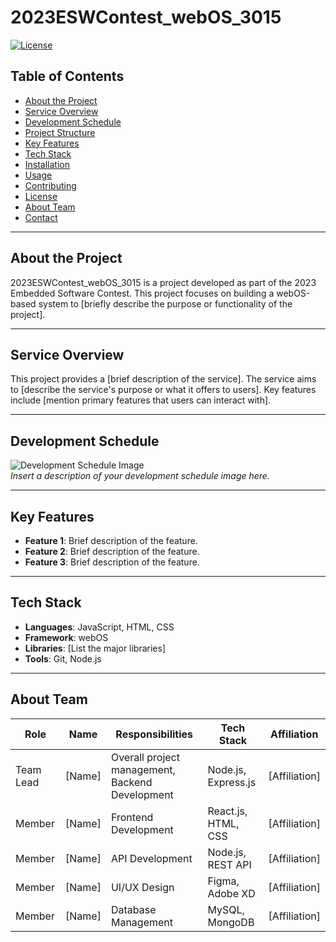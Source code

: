 # 2023ESWContest_webOS_3015

[![License](https://img.shields.io/badge/license-MIT-blue.svg)](LICENSE)

## Table of Contents
- [About the Project](#about-the-project)
- [Service Overview](#service-overview)
- [Development Schedule](#development-schedule)
- [Project Structure](#project-structure)
- [Key Features](#key-features)
- [Tech Stack](#tech-stack)
- [Installation](#installation)
- [Usage](#usage)
- [Contributing](#contributing)
- [License](#license)
- [About Team](#about-team)
- [Contact](#contact)

---

## About the Project

2023ESWContest_webOS_3015 is a project developed as part of the 2023 Embedded Software Contest. This project focuses on building a webOS-based system to [briefly describe the purpose or functionality of the project].

---

## Service Overview

This project provides a [brief description of the service]. The service aims to [describe the service's purpose or what it offers to users]. Key features include [mention primary features that users can interact with].

---

## Development Schedule

![Development Schedule Image](path/to/your/image.png)  
*Insert a description of your development schedule image here.*

---
## Key Features
- **Feature 1**: Brief description of the feature.
- **Feature 2**: Brief description of the feature.
- **Feature 3**: Brief description of the feature.

---

## Tech Stack
- **Languages**: JavaScript, HTML, CSS
- **Framework**: webOS
- **Libraries**: [List the major libraries]
- **Tools**: Git, Node.js

---

## About Team

| Role   | Name        | Responsibilities     | Tech Stack         | Affiliation    |
|--------|-------------|----------------------|--------------------|----------------|
| Team Lead | [Name]   | Overall project management, Backend Development | Node.js, Express.js | [Affiliation] |
| Member  | [Name]     | Frontend Development  | React.js, HTML, CSS | [Affiliation]  |
| Member  | [Name]     | API Development       | Node.js, REST API   | [Affiliation]  |
| Member  | [Name]     | UI/UX Design          | Figma, Adobe XD     | [Affiliation]  |
| Member  | [Name]     | Database Management   | MySQL, MongoDB      | [Affiliation]  |


